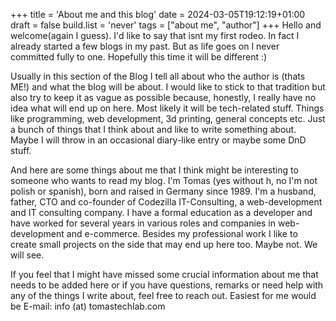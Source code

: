 +++
title = 'About me and this blog'
date = 2024-03-05T19:12:19+01:00
draft = false
build.list = 'never'
tags = ["about me", "author"]
+++
Hello and welcome(again I guess). I'd like to say that isnt my first rodeo. In fact I already started a few blogs in my past.
But as life goes on I never committed fully to one. Hopefully this time it will be different :) 

Usually in this section of the Blog I tell all about who the author is (thats ME!) and what the blog will be about.
I would like to stick to that tradition but also try to keep it as vague as possible because, honestly, I really
have no idea what will end up on here. 
Most likely it will be tech-related stuff. Things like programming, web development, 3d printing, general concepts etc.
Just a bunch of things that I think about and like to write something about.
Maybe I will throw in an occasional diary-like entry or maybe some DnD stuff.

And here are some things about me that I think might be interesting to someone who wants to read my blog.
I'm Tomas (yes without h, no I'm not polish or spanish), born and raised in Germany since 1989.
I'm a husband, father, CTO and co-founder of Codezilla IT-Consulting, a web-development and IT consulting company.
I have a formal education as a developer and have worked for several years in various roles and companies in web-development and e-commerce.
Besides my professional work I like to create small projects on the side that may end up here too. Maybe not. We will see.

If you feel that I might have missed some crucial information about me that needs to be added here or if you have questions,
remarks or need help with any of the things I write about, feel free to reach out.
Easiest for me would be E-mail: info (at) tomastechlab.com 
